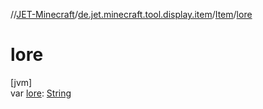 //[JET-Minecraft](../../../index.md)/[de.jet.minecraft.tool.display.item](../index.md)/[Item](index.md)/[lore](lore.md)

# lore

[jvm]\
var [lore](lore.md): [String](https://kotlinlang.org/api/latest/jvm/stdlib/kotlin/-string/index.html)
